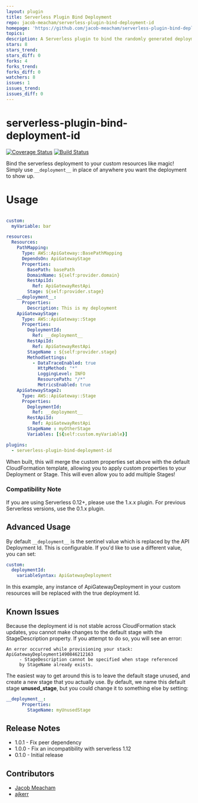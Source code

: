 ```yaml
---
layout: plugin
title: Serverless Plugin Bind Deployment
repo: jacob-meacham/serverless-plugin-bind-deployment-id
homepage: 'https://github.com/jacob-meacham/serverless-plugin-bind-deployment-id'
topics: 
description: A Serverless plugin to bind the randomly generated deployment resource to your custom resources
stars: 8
stars_trend: 
stars_diff: 0
forks: 4
forks_trend: 
forks_diff: 0
watchers: 8
issues: 1
issues_trend: 
issues_diff: 0
---
```



# serverless-plugin-bind-deployment-id
[![Coverage Status](https://coveralls.io/repos/github/jacob-meacham/serverless-plugin-bind-deployment-id/badge.svg?branch=develop)](https://coveralls.io/github/jacob-meacham/serverless-plugin-bind-deployment-id?branch=develop)
[![Build Status](https://travis-ci.org/jacob-meacham/serverless-plugin-bind-deployment-id.svg?branch=develop)](https://travis-ci.org/jacob-meacham/serverless-plugin-bind-deployment-id)

Bind the serverless deployment to your custom resources like magic! Simply use `__deployment__` in place of anywhere you want the deployment to show up.

# Usage
```yaml

custom:
  myVariable: bar

resources:
  Resources:
    PathMapping:
      Type: AWS::ApiGateway::BasePathMapping
      DependsOn: ApiGatewayStage
      Properties:
        BasePath: basePath
        DomainName: ${self:provider.domain}
        RestApiId:
          Ref: ApiGatewayRestApi
        Stage: ${self:provider.stage}
    __deployment__:
      Properties:
        Description: This is my deployment
    ApiGatewayStage:
      Type: AWS::ApiGateway::Stage
      Properties:
        DeploymentId:
          Ref: __deployment__
        RestApiId:
          Ref: ApiGatewayRestApi
        StageName : ${self:provider.stage}
        MethodSettings:
          - DataTraceEnabled: true
            HttpMethod: "*"
            LoggingLevel: INFO
            ResourcePath: "/*"
            MetricsEnabled: true
    ApiGatewayStage2:
      Type: AWS::ApiGateway::Stage
      Properties:
        DeploymentId:
          Ref: __deployment__
        RestApiId:
          Ref: ApiGatewayRestApi
        StageName : myOtherStage
        Variables: [${self:custom.myVariable}]

plugins:
  - serverless-plugin-bind-deployment-id
```

When built, this will merge the custom properties set above with the default CloudFormation template, allowing you to apply custom properties to your Deployment or Stage. This will even allow you to add multiple Stages!

### Compatibility Note
If you are using Serverless 0.12+, please use the 1.x.x plugin. For previous Serverless versions, use the 0.1.x plugin.

## Advanced Usage
By default `__deployment__` is the sentinel value which is replaced by the API Deployment Id. This is configurable. If you'd like to use a different value, you can set:

```yaml
custom:
  deploymentId:
    variableSyntax: ApiGatewayDeployment
```

In this example, any instance of ApiGatewayDeployment in your custom resources will be replaced with the true deployment Id.

## Known Issues
Because the deployment id is not stable across CloudFormation stack updates, you cannot make changes to the default stage with the StageDescription property. If you attempt to do so, you will see an error:

```
An error occurred while provisioning your stack: ApiGatewayDeployment1490846212163
     - StageDescription cannot be specified when stage referenced
     by StageName already exists.
```

The easiest way to get around this is to leave the default stage unused, and create a new stage that you actually use. By default, we name this default stage __unused_stage__, but you could change it to something else by setting:

```yaml
__deployment__:
      Properties:
        StageName: myUnusedStage
```

## Release Notes
* 1.0.1 - Fix peer dependency
* 1.0.0 - Fix an incompatibility with serverless 1.12
* 0.1.0 - Initial release

## Contributors
* [Jacob Meacham](https://github.com/jacob-meacham)
* [ajkerr](https://github.com/ajkerr)
